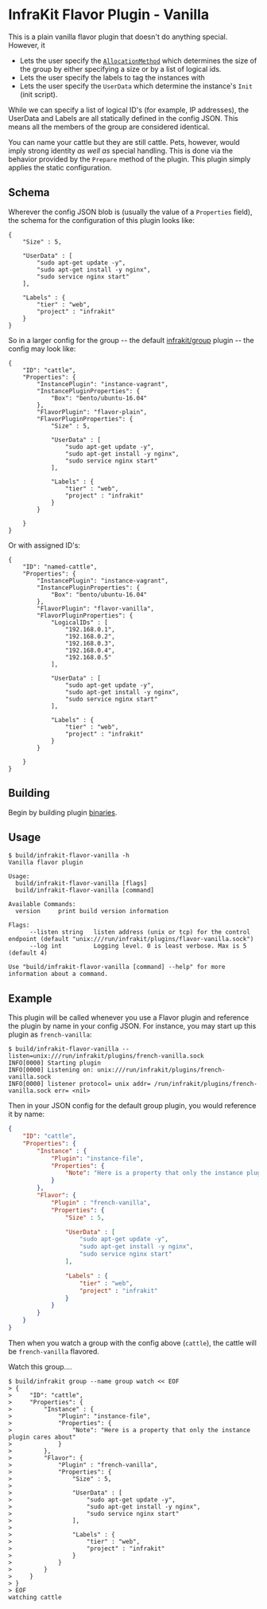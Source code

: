 InfraKit Flavor Plugin - Vanilla
================================

This is a plain vanilla flavor plugin that doesn't do anything special. However, it

  + Lets the user specify the [`AllocationMethod`](/spi/flavor/spi.go) which determines the size
  of the group by either specifying a size or by a list of logical ids.
  + Lets the user specify the labels to tag the instances with
  + Lets the user specify the `UserData` which determine the instance's `Init` (init script).

While we can specify a list of logical ID's (for example, IP addresses), the UserData and Labels
are all statically defined in the config JSON.  This means all the members of the group are
considered identical.

You can name your cattle but they are still cattle.  Pets, however, would imply strong identity
*as well as* special handling.  This is done via the behavior provided by the `Prepare` method of
the plugin.  This plugin simply applies the static configuration.


## Schema

Wherever the config JSON blob is (usually the value of a `Properties` field), the schema for the
configuration of this plugin looks like:

```
{
    "Size" : 5,

    "UserData" : [
        "sudo apt-get update -y",
        "sudo apt-get install -y nginx",
        "sudo service nginx start"
    ],

    "Labels" : {
        "tier" : "web",
        "project" : "infrakit"
    }
}
```

So in a larger config for the group -- the default [infrakit/group](/cmd/group) plugin -- the config
may look like:

```
{
    "ID": "cattle",
    "Properties": {
        "InstancePlugin": "instance-vagrant",
        "InstancePluginProperties": {
            "Box": "bento/ubuntu-16.04"
        },
        "FlavorPlugin": "flavor-plain",
        "FlavorPluginProperties": {
            "Size" : 5,

            "UserData" : [
                "sudo apt-get update -y",
                "sudo apt-get install -y nginx",
                "sudo service nginx start"
            ],

            "Labels" : {
                "tier" : "web",
                "project" : "infrakit"
            }
        }

    }
}
```

Or with assigned ID's:

```
{
    "ID": "named-cattle",
    "Properties": {
        "InstancePlugin": "instance-vagrant",
        "InstancePluginProperties": {
            "Box": "bento/ubuntu-16.04"
        },
        "FlavorPlugin": "flavor-vanilla",
        "FlavorPluginProperties": {
            "LogicalIDs" : [
                "192.168.0.1",
                "192.168.0.2",
                "192.168.0.3",
                "192.168.0.4",
                "192.168.0.5"
            ],

            "UserData" : [
                "sudo apt-get update -y",
                "sudo apt-get install -y nginx",
                "sudo service nginx start"
            ],

            "Labels" : {
                "tier" : "web",
                "project" : "infrakit"
            }
        }

    }
}
```



## Building

Begin by building plugin [binaries](../../../README.md#binaries).

## Usage

```
$ build/infrakit-flavor-vanilla -h
Vanilla flavor plugin

Usage:
  build/infrakit-flavor-vanilla [flags]
  build/infrakit-flavor-vanilla [command]

Available Commands:
  version     print build version information

Flags:
      --listen string   listen address (unix or tcp) for the control endpoint (default "unix:///run/infrakit/plugins/flavor-vanilla.sock")
      --log int         Logging level. 0 is least verbose. Max is 5 (default 4)

Use "build/infrakit-flavor-vanilla [command] --help" for more information about a command.
```

## Example

This plugin will be called whenever you use a Flavor plugin and reference the plugin by name
in your config JSON.  For instance, you may start up this plugin as `french-vanilla`:

```shell
$ build/infrakit-flavor-vanilla --listen=unix:///run/infrakit/plugins/french-vanilla.sock
INFO[0000] Starting plugin                              
INFO[0000] Listening on: unix:///run/infrakit/plugins/french-vanilla.sock 
INFO[0000] listener protocol= unix addr= /run/infrakit/plugins/french-vanilla.sock err= <nil> 
```

Then in your JSON config for the default group plugin, you would reference it by name:

```json
{
    "ID": "cattle",
    "Properties": {
        "Instance" : {
            "Plugin": "instance-file",
            "Properties": {
                "Note": "Here is a property that only the instance plugin cares about"
            }
        },
        "Flavor": {
            "Plugin" : "french-vanilla",
            "Properties": {
                "Size" : 5,

                "UserData" : [
                    "sudo apt-get update -y",
                    "sudo apt-get install -y nginx",
                    "sudo service nginx start"
                ],

                "Labels" : {
                    "tier" : "web",
                    "project" : "infrakit"
                }
            }
        }
    }
}
```
Then when you watch a group with the config above (`cattle`), the cattle will be `french-vanilla` flavored.

Watch this group....

```
$ build/infrakit group --name group watch << EOF
> {
>     "ID": "cattle",
>     "Properties": {
>         "Instance" : {
>             "Plugin": "instance-file",
>             "Properties": {
>                 "Note": "Here is a property that only the instance plugin cares about"
>             }
>         },
>         "Flavor": {
>             "Plugin" : "french-vanilla",
>             "Properties": {
>                 "Size" : 5,
> 
>                 "UserData" : [
>                     "sudo apt-get update -y",
>                     "sudo apt-get install -y nginx",
>                     "sudo service nginx start"
>                 ],
> 
>                 "Labels" : {
>                     "tier" : "web",
>                     "project" : "infrakit"
>                 }
>             }
>         }
>     }
> }
> EOF
watching cattle

```
